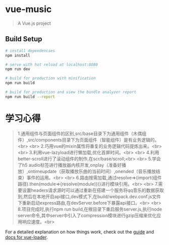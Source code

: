 # vue-music

> A Vue.js project

## Build Setup

``` bash
# install dependencies
npm install

# serve with hot reload at localhost:8080
npm run dev

# build for production with minification
npm run build

# build for production and view the bundle analyzer report
npm run build --report
```
# 学习心得
> 1.通用组件与页面组件的区别,src/base目录下为通用组件（木偶组件）,src/components目录下为页面组件（智能组件）是有业务逻辑的。\<br> 
\<br> 
> 2.巧用vue的mixin属性将重复的业务逻辑代码提炼出来。\<br> 
\<br> 
> 3.利用vue-lazyload进行懒加载,优化首屏时间。\<br> 
\<br> 
> 4.利用better-scroll进行了滚动组件的制作,在scr/base/scroll;\<br> 
\<br> 
> 5.学会了h5 audio标签进行播放器内核开发,onplay（准备好播放）,ontimeupdate（获取播放乐曲的当前时间）,onended（音乐播放结束）事件的运用。\<br> 
\<br> 
> 6.路由按需加载,通过resolve=>{import(组件路径).then(module=>{resolve(module)})}进行模块引用。\<br> 
\<br> 
> 7.需要设置headers请求源时可以通过重新在搭建一个服务将qq音乐的数据获取到,然后在本地开启api接口,dev模式下,在build/webpack.dev.conf.js文件下重新启动express路由,在devServer.before下暴露api接口。\<br> 
\<br> 
> 8.项目完成时,执行npm run build,在根目录下重启服务server.js,执行node server命令,其中server中引入了compression模块进行gzip压缩来优化应用响应速度。\<br> 


For a detailed explanation on how things work, check out the [guide](http://vuejs-templates.github.io/webpack/) and [docs for vue-loader](http://vuejs.github.io/vue-loader).
